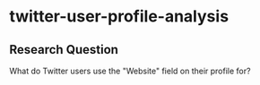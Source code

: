 # twitter-user-profile-analysis

## Research Question

What do Twitter users use the "Website" field on their profile for?